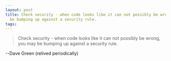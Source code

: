 ```yaml
---
layout: post
title: Check security - when code looks like it can not possibly be wrong, you may
  be bumping up against a security rule.
tags: 
---
```

> Check security - when code looks like it can not possibly be wrong, you may
be bumping up against a security rule.

--Dave Green (relived periodically)

